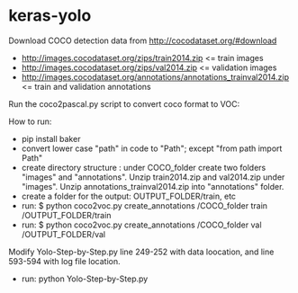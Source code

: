 # keras-yolo

Download COCO detection data from http://cocodataset.org/#download
- http://images.cocodataset.org/zips/train2014.zip <= train images
- http://images.cocodataset.org/zips/val2014.zip <= validation images
- http://images.cocodataset.org/annotations/annotations_trainval2014.zip <= train and validation annotations

Run the coco2pascal.py script to convert coco format to VOC:

How to run:
- pip install baker
- convert lower case "path" in code to "Path"; except "from path import Path"
- create directory structure : under COCO_folder create two folders "images" and "annotations". Unzip train2014.zip and val2014.zip under "images". Unzip annotations_trainval2014.zip into "annotations" folder.
- create a folder for the output: OUTPUT_FOLDER/train, etc
- run: $ python coco2voc.py create_annotations /COCO_folder train /OUTPUT_FOLDER/train
- run: $ python coco2voc.py create_annotations /COCO_folder val /OUTPUT_FOLDER/val

Modify Yolo-Step-by-Step.py line 249-252 with data loocation, and line 593-594 with log file location.
- run: python Yolo-Step-by-Step.py
